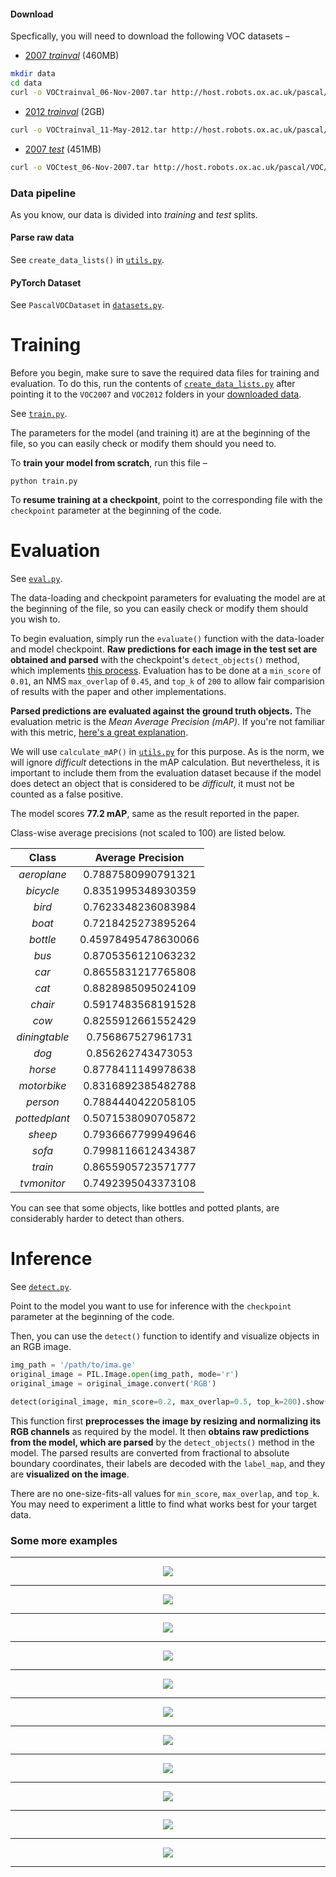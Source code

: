 #### Download

Specfically, you will need to download the following VOC datasets –

- [2007 _trainval_](http://host.robots.ox.ac.uk/pascal/VOC/voc2007/VOCtrainval_06-Nov-2007.tar) (460MB)

```bash
mkdir data
cd data
curl -o VOCtrainval_06-Nov-2007.tar http://host.robots.ox.ac.uk/pascal/VOC/voc2007/VOCtrainval_06-Nov-2007.tar
```

- [2012 _trainval_](http://host.robots.ox.ac.uk/pascal/VOC/voc2012/VOCtrainval_11-May-2012.tar) (2GB)

```bash
curl -o VOCtrainval_11-May-2012.tar http://host.robots.ox.ac.uk/pascal/VOC/voc2012/VOCtrainval_11-May-2012.tar
```

- [2007 _test_](http://host.robots.ox.ac.uk/pascal/VOC/voc2007/VOCtest_06-Nov-2007.tar) (451MB)

```bash
curl -o VOCtest_06-Nov-2007.tar http://host.robots.ox.ac.uk/pascal/VOC/voc2007/VOCtest_06-Nov-2007.tar
```

### Data pipeline

As you know, our data is divided into _training_ and _test_ splits.


#### Parse raw data

See `create_data_lists()` in [`utils.py`](https://github.com/sgrvinod/a-PyTorch-Tutorial-to-Object-Detection/blob/master/utils.py).

#### PyTorch Dataset

See `PascalVOCDataset` in [`datasets.py`](https://github.com/sgrvinod/a-PyTorch-Tutorial-to-Object-Detection/blob/master/datasets.py).

# Training

Before you begin, make sure to save the required data files for training and evaluation. To do this, run the contents of [`create_data_lists.py`](https://github.com/sgrvinod/a-PyTorch-Tutorial-to-Object-Detection/blob/master/create_data_lists.py) after pointing it to the `VOC2007` and `VOC2012` folders in your [downloaded data](https://github.com/sgrvinod/a-PyTorch-Tutorial-to-Object-Detection#download).

See [`train.py`](https://github.com/sgrvinod/a-PyTorch-Tutorial-to-Object-Detection/blob/master/train.py).

The parameters for the model (and training it) are at the beginning of the file, so you can easily check or modify them should you need to.

To **train your model from scratch**, run this file –

`python train.py`

To **resume training at a checkpoint**, point to the corresponding file with the `checkpoint` parameter at the beginning of the code.


# Evaluation

See [`eval.py`](https://github.com/sgrvinod/a-PyTorch-Tutorial-to-Object-Detection/blob/master/eval.py).

The data-loading and checkpoint parameters for evaluating the model are at the beginning of the file, so you can easily check or modify them should you wish to.

To begin evaluation, simply run the `evaluate()` function with the data-loader and model checkpoint. **Raw predictions for each image in the test set are obtained and parsed** with the checkpoint's `detect_objects()` method, which implements [this process](https://github.com/sgrvinod/a-PyTorch-Tutorial-to-Object-Detection#processing-predictions). Evaluation has to be done at a `min_score` of `0.01`, an NMS `max_overlap` of `0.45`, and `top_k` of `200` to allow fair comparision of results with the paper and other implementations.

**Parsed predictions are evaluated against the ground truth objects.** The evaluation metric is the _Mean Average Precision (mAP)_. If you're not familiar with this metric, [here's a great explanation](https://medium.com/@jonathan_hui/map-mean-average-precision-for-object-detection-45c121a31173).

We will use `calculate_mAP()` in [`utils.py`](https://github.com/sgrvinod/a-PyTorch-Tutorial-to-Object-Detection/blob/master/utils.py) for this purpose. As is the norm, we will ignore _difficult_ detections in the mAP calculation. But nevertheless, it is important to include them from the evaluation dataset because if the model does detect an object that is considered to be _difficult_, it must not be counted as a false positive.

The model scores **77.2 mAP**, same as the result reported in the paper.

Class-wise average precisions (not scaled to 100) are listed below.

| Class | Average Precision |
| :-----: | :------: |
| _aeroplane_ | 0.7887580990791321 |
| _bicycle_ | 0.8351995348930359 |
| _bird_ | 0.7623348236083984 |
| _boat_ | 0.7218425273895264 |
| _bottle_ | 0.45978495478630066 |
| _bus_ | 0.8705356121063232 |
| _car_ | 0.8655831217765808 |
| _cat_ | 0.8828985095024109 |
| _chair_ | 0.5917483568191528 |
| _cow_ | 0.8255912661552429 |
| _diningtable_ | 0.756867527961731 |
| _dog_ | 0.856262743473053 |
| _horse_ | 0.8778411149978638 |
| _motorbike_ | 0.8316892385482788 |
| _person_ | 0.7884440422058105 |
| _pottedplant_ | 0.5071538090705872 |
| _sheep_ | 0.7936667799949646 |
| _sofa_ | 0.7998116612434387 |
| _train_ | 0.8655905723571777 |
| _tvmonitor_ | 0.7492395043373108 |

You can see that some objects, like bottles and potted plants, are considerably harder to detect than others.

# Inference

See [`detect.py`](https://github.com/sgrvinod/a-PyTorch-Tutorial-to-Object-Detection/blob/master/detect.py).

Point to the model you want to use for inference with the `checkpoint` parameter at the beginning of the code.

Then, you can use the `detect()` function to identify and visualize objects in an RGB image.

```python
img_path = '/path/to/ima.ge'
original_image = PIL.Image.open(img_path, mode='r')
original_image = original_image.convert('RGB')

detect(original_image, min_score=0.2, max_overlap=0.5, top_k=200).show()
```

This function first **preprocesses the image by resizing and normalizing its RGB channels** as required by the model. It then **obtains raw predictions from the model, which are parsed** by the `detect_objects()` method in the model. The parsed results are converted from fractional to absolute boundary coordinates, their labels are decoded with the `label_map`, and they are **visualized on the image**.

There are no one-size-fits-all values for `min_score`, `max_overlap`, and `top_k`. You may need to experiment a little to find what works best for your target data.

### Some more examples

---

<p align="center">
<img src="./img/000029.jpg">
</p>

---

<p align="center">
<img src="./img/000045.jpg">
</p>

---

<p align="center">
<img src="./img/000062.jpg">
</p>

---

<p align="center">
<img src="./img/000075.jpg">
</p>

---

<p align="center">
<img src="./img/000085.jpg">
</p>

---

<p align="center">
<img src="./img/000092.jpg">
</p>

---

<p align="center">
<img src="./img/000100.jpg">
</p>

---

<p align="center">
<img src="./img/000124.jpg">
</p>

---

<p align="center">
<img src="./img/000127.jpg">
</p>

---

<p align="center">
<img src="./img/000128.jpg">
</p>

---

<p align="center">
<img src="./img/000145.jpg">
</p>

---
